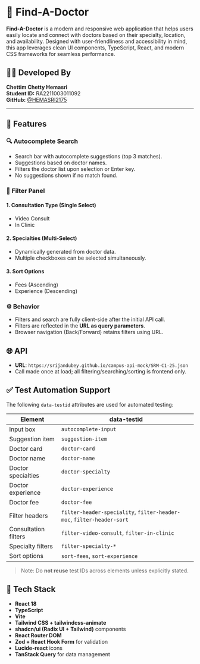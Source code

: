 # 🏥 Find-A-Doctor

**Find-A-Doctor** is a modern and responsive web application that helps users easily locate and connect with doctors based on their specialty, location, and availability. Designed with user-friendliness and accessibility in mind, this app leverages clean UI components, TypeScript, React, and modern CSS frameworks for seamless performance.
## 👩‍💻 Developed By

**Chettim Chetty Hemasri**  
**Student ID:** RA2211003011092  
**GitHub:** [@HEMASRI2175](https://github.com/HEMASRI2175)



---


## 📌 Features

### 🔍 Autocomplete Search
- Search bar with autocomplete suggestions (top 3 matches).
- Suggestions based on doctor names.
- Filters the doctor list upon selection or Enter key.
- No suggestions shown if no match found.

### 🧪 Filter Panel
#### 1. Consultation Type (Single Select)
- Video Consult
- In Clinic

#### 2. Specialties (Multi-Select)
- Dynamically generated from doctor data.
- Multiple checkboxes can be selected simultaneously.

#### 3. Sort Options
- Fees (Ascending)
- Experience (Descending)

### ⚙️ Behavior
- Filters and search are fully client-side after the initial API call.
- Filters are reflected in the **URL as query parameters**.
- Browser navigation (Back/Forward) retains filters using URL.

## 🌐 API
- **URL**: `https://srijandubey.github.io/campus-api-mock/SRM-C1-25.json`
- Call made once at load; all filtering/searching/sorting is frontend only.

## ✅ Test Automation Support
The following `data-testid` attributes are used for automated testing:

| Element | data-testid |
|--------|--------------|
| Input box | `autocomplete-input` |
| Suggestion item | `suggestion-item` |
| Doctor card | `doctor-card` |
| Doctor name | `doctor-name` |
| Doctor specialties | `doctor-specialty` |
| Doctor experience | `doctor-experience` |
| Doctor fee | `doctor-fee` |
| Filter headers | `filter-header-speciality`, `filter-header-moc`, `filter-header-sort` |
| Consultation filters | `filter-video-consult`, `filter-in-clinic` |
| Specialty filters | `filter-specialty-*` |
| Sort options | `sort-fees`, `sort-experience` |

> Note: Do **not reuse** test IDs across elements unless explicitly stated.

## 🧱 Tech Stack

- **React 18**
- **TypeScript**
- **Vite**
- **Tailwind CSS + tailwindcss-animate**
- **shadcn/ui (Radix UI + Tailwind)** components
- **React Router DOM**
- **Zod + React Hook Form** for validation
- **Lucide-react** icons
- **TanStack Query** for data management





